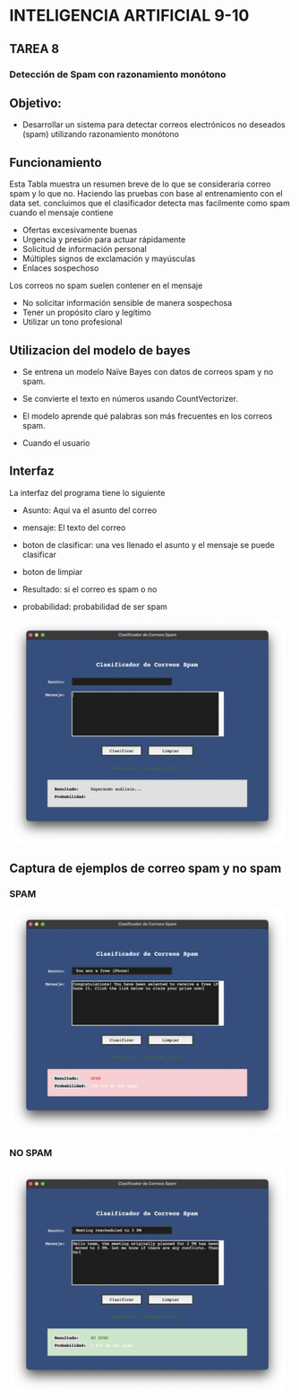 # INTELIGENCIA ARTIFICIAL 9-10

## TAREA 8
### Detección de Spam con razonamiento monótono
## Objetivo:
- Desarrollar un sistema para detectar correos electrónicos no deseados
(spam) utilizando razonamiento monótono

## Funcionamiento
Esta Tabla muestra un resumen breve de lo que se consideraria correo spam y lo que no.
Haciendo las pruebas con base al entrenamiento con el data set. concluimos que el clasificador detecta mas facilmente como spam
cuando el mensaje contiene

- Ofertas excesivamente buenas
- Urgencia y presión para actuar rápidamente
- Solicitud de información personal
- Múltiples signos de exclamación y mayúsculas
- Enlaces sospechoso

Los correos no spam suelen contener en el mensaje
- No solicitar información sensible de manera sospechosa
- Tener un propósito claro y legítimo
- Utilizar un tono profesional 

## Utilizacion del modelo de bayes
- Se entrena un modelo Naïve Bayes con datos de correos spam y no spam.

- Se convierte el texto en números usando CountVectorizer.

- El modelo aprende qué palabras son más frecuentes en los correos spam.

- Cuando el usuario
## Interfaz 
La interfaz del programa tiene lo siguiente
- Asunto: Aqui va el asunto del correo
- mensaje: El texto del correo

- boton de clasificar: una ves llenado el asunto y el mensaje se puede clasificar
- boton de limpiar

- Resultado: si el correo es spam o no 
- probabilidad: probabilidad de ser spam

<img src="Capturas/interfaz.png" widht="400" height="400"/>


## Captura de ejemplos de correo spam y no spam

### SPAM
<img src="Capturas/spam.png" widht="400" height="400"/>

### NO SPAM
<img src="Capturas/nospam.png" widht="400" height="400"/>